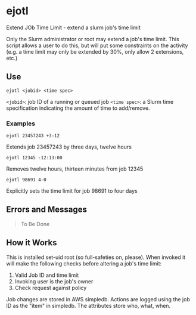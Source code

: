 # ejotl
Extend JOb Time Limit - extend a slurm job's time limit

Only the Slurm administrator or root may extend a job's time limit.  This script allows a user to do this, but will put some constraints on the activity (e.g. a time limit may only be extended by 30%, only allow 2 extensions, etc.)

## Use

`ejotl <jobid> <time spec>`

`<jobid>`: job ID of a running or queued job
`<time spec>`: a Slurm time specification indicating the amount of time to add/remove.

### Examples

`ejotl 23457243 +3-12`

Extends job 23457243 by three days, twelve hours

`ejotl 12345 -12:13:00`

Removes twelve hours, thirteen minutes from job 12345

`ejotl 98691 4-0`

Explicitly sets the time limit for job 98691 to four days

## Errors and Messages

> To Be Done

## How it Works

This is installed set-uid root (so full-safeties on, please).  When invoked it will make the following checks before altering a job's time limit:

 1. Valid Job ID and time limit
 2. Invoking user is the job's owner
 3. Check request against policy
 
Job changes are stored in AWS simpledb.  Actions are logged using the job ID as the "item" in simpledb.  The attributes store who, what, when.

